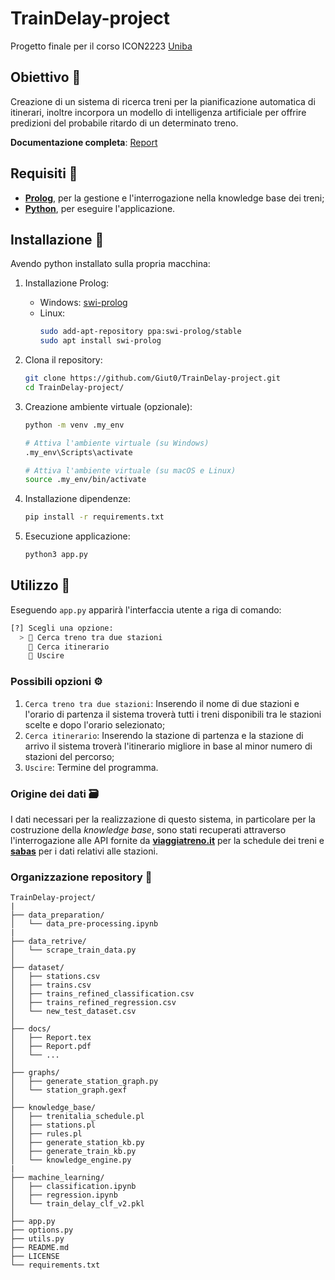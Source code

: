 # TrainDelay-project
Progetto finale per il corso ICON2223 [Uniba](https://www.uniba.it/it/ricerca/dipartimenti/informatica)

## Obiettivo 🎯

Creazione di un sistema di ricerca treni per la pianificazione automatica di itinerari, inoltre incorpora un modello di intelligenza artificiale per offrire predizioni del probabile ritardo di un determinato treno.

**Documentazione completa**: [Report](docs/Report.pdf)

## Requisiti 📜

- [**Prolog**](https://en.wikipedia.org/wiki/Prolog), per la gestione e l'interrogazione nella knowledge base dei treni;
- [**Python**](https://www.python.org/), per eseguire l'applicazione.

## Installazione 🔩
Avendo python installato sulla propria macchina:

  1. Installazione Prolog:
     * Windows: [swi-prolog](https://www.swi-prolog.org/download/stable?show=all)
     * Linux: 
         ```bash
         sudo add-apt-repository ppa:swi-prolog/stable
         sudo apt install swi-prolog
         ```

  2. Clona il repository:

      ```bash
      git clone https://github.com/Giut0/TrainDelay-project.git
      cd TrainDelay-project/
      ```
  3. Creazione ambiente virtuale (opzionale):
      ```bash
      python -m venv .my_env

      # Attiva l'ambiente virtuale (su Windows)
      .my_env\Scripts\activate

      # Attiva l'ambiente virtuale (su macOS e Linux)
      source .my_env/bin/activate
      ```
  4. Installazione dipendenze: 
    
        ```bash
        pip install -r requirements.txt
        ```
  5. Esecuzione applicazione:
      ```bash
      python3 app.py
      ``` 
  
    
## Utilizzo 📍
Eseguendo `app.py` apparirà l'interfaccia utente a riga di comando:

```bash
[?] Scegli una opzione:
  > 🚄 Cerca treno tra due stazioni
    📍 Cerca itinerario
    🚪 Uscire

```

### Possibili opzioni ⚙️
1. `Cerca treno tra due stazioni`: Inserendo il nome di due stazioni e l'orario di partenza il sistema troverà tutti i treni disponibili tra le stazioni scelte e dopo l'orario selezionato;
2. `Cerca itinerario`: Inserendo la stazione di partenza e la stazione di arrivo il sistema troverà l'itinerario migliore in base al minor numero di stazioni del percorso;
3. `Uscire`: Termine del programma.

### Origine dei dati 🗃️
I dati necessari per la realizzazione di questo sistema, in particolare per la costruzione della _knowledge base_, sono stati recuperati attraverso l'interrogazione alle API fornite da **[viaggiatreno.it](http://www.viaggiatreno.it/infomobilita/index.jsp)** per la schedule dei treni e **[sabas](https://github.com/sabas/trenitalia)** per i dati relativi alle stazioni.


### Organizzazione repository 📐
```
TrainDelay-project/
|
├── data_preparation/
│   └── data_pre-processing.ipynb
|
├── data_retrive/
│   └── scrape_train_data.py
│
├── dataset/
│   ├── stations.csv
│   ├── trains.csv
│   ├── trains_refined_classification.csv
│   ├── trains_refined_regression.csv
│   └── new_test_dataset.csv
│
├── docs/
│   ├── Report.tex
│   ├── Report.pdf
│   └── ...
│
├── graphs/
│   ├── generate_station_graph.py
│   └── station_graph.gexf
│
├── knowledge_base/
│   ├── trenitalia_schedule.pl
│   ├── stations.pl
│   ├── rules.pl
│   ├── generate_station_kb.py
│   ├── generate_train_kb.py
│   └── knowledge_engine.py
|
├── machine_learning/
│   ├── classification.ipynb
│   ├── regression.ipynb
│   └── train_delay_clf_v2.pkl
│
├── app.py
├── options.py
├── utils.py
├── README.md
├── LICENSE
└── requirements.txt
```
